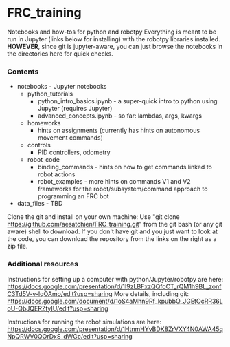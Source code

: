 # FRC_training
Notebooks and how-tos for python and robotpy
Everything is meant to be run in Jupyter (links below for installing) with the robotpy libraries installed.  **HOWEVER**, since git is jupyter-aware, you can just browse the notebooks in the directories here for quick checks.

### Contents
* notebooks - Jupyter notebooks 
  * python_tutorials
    * python_intro_basics.ipynb - a super-quick intro to python using Jupyter (requires Jupyter)
    * advanced_concepts.ipynb  - so far: lambdas, args, kwargs
  * homeworks
    * hints on assignments (currently has hints on autonomous movement commands)
  * controls
    * PID controllers, odometry
  * robot_code
    *  binding_commands - hints on how to get commands linked to robot actions
    *  robot_examples - more hints on commands V1 and V2 frameworks for the robot/subsystem/command approach to programming an FRC bot    
* data_files - TBD

Clone the git and install on your own machine:
Use "git clone https://github.com/aesatchien/FRC_training.git" from the git bash (or any git aware) shell to download.  If you don't have git and you just want to look at the code, you can download the repository from the links on the right as a zip file.

### Additional resources  
Instructions for setting up a computer with python/Jupyter/robotpy are here:
https://docs.google.com/presentation/d/1I9zLBFxzQQfoCT_rQM1h9BL_zonfC3Td5V-v-lqOAmo/edit?usp=sharing
More details, including git:
https://docs.google.com/document/d/1oS4aMhn9Rf_kpubbQ_JGEtOcRR36LoU-QbJQERZtyIU/edit?usp=sharing

Instructions for running the robot simulations are here:
https://docs.google.com/presentation/d/1HtnmHYvBDK8ZrVXY4N0AWA45qNpQRWV0QOrDxS_dWGc/edit?usp=sharing


  
  
